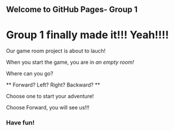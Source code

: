 ## Welcome to GitHub Pages- Group 1

# Group 1 finally made it!!! Yeah!!!!


Our game room project is about to lauch!

When you start the game, you are in _an empty room!_

Where can you go?

** Forward? Left? Right? Backward? **

Choose one to start your adventure! 

Choose Forward, you will see us!!!

### Have fun!



























